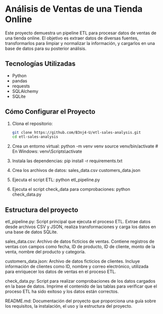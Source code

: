 # Análisis de Ventas de una Tienda Online

Este proyecto demuestra un pipeline ETL para procesar datos de ventas de una tienda online. El objetivo es extraer datos de diversas fuentes, transformarlos para limpiar y normalizar la información, y cargarlos en una base de datos para su posterior análisis.

## Tecnologías Utilizadas
- Python
- pandas
- requests
- SQLAlchemy
- SQLite

## Cómo Configurar el Proyecto

1. Clona el repositorio:
   ```bash
   git clone https://github.com/B3nj4-U/etl-sales-analysis.git
   cd etl-sales-analysis

2. Crea un entorno virtual:
    python -m venv venv
    source venv/bin/activate  # En Windows: venv\Scripts\activate

3. Instala las dependencias:
    pip install -r requirements.txt

4. Crea los archivos de datos:
    sales_data.csv
    customers_data.json

5. Ejecuta el script ETL:
    python etl_pipeline.py

6. Ejecuta el script check_data para comprobaciones:
    python check_data.py

## Estructura del proyecto
etl_pipeline.py: Script principal que ejecuta el proceso ETL. Extrae datos desde archivos CSV y JSON, realiza transformaciones y carga los datos en una base de datos SQLite.

sales_data.csv: Archivo de datos ficticios de ventas. Contiene registros de ventas con campos como fecha, ID de producto, ID de cliente, monto de la venta, nombre del producto y categoría.

customers_data.json: Archivo de datos ficticios de clientes. Incluye información de clientes como ID, nombre y correo electrónico, utilizada para enriquecer los datos de ventas en el proceso ETL.

check_data.py: Script para realizar comprobaciones de los datos cargados en la base de datos. Imprime el contenido de las tablas para verificar que el proceso ETL ha sido exitoso y los datos están correctos.

README.md: Documentación del proyecto que proporciona una guía sobre los requisitos, la instalación, el uso y la estructura del proyecto.
